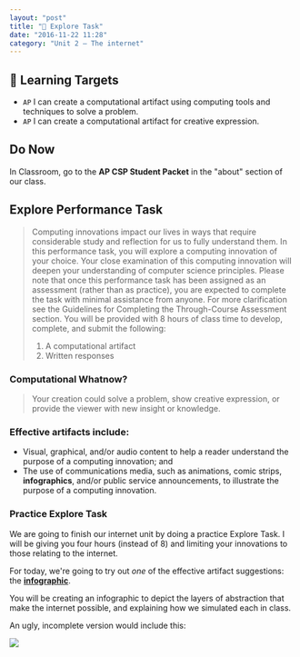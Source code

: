 ```yaml
---
layout: "post"
title: "🔎 Explore Task"
date: "2016-11-22 11:28"
category: "Unit 2 – The internet"
---
```


## 🎯 Learning Targets
- `AP` I can create a computational artifact using computing tools and techniques to solve a problem.
- `AP` I can create a computational artifact for creative expression.

## Do Now
In Classroom, go to the **AP CSP Student Packet** in the "about" section of our class.

## Explore Performance Task
> Computing innovations impact our lives in ways that require considerable study and reflection for us to fully understand them. In this performance task, you will explore a computing innovation of your choice. Your close examination of this computing innovation will deepen your understanding of computer science principles.
> Please note that once this performance task has been assigned as an assessment (rather than as practice), you are expected to complete the task with minimal assistance from anyone. For more clarification see the Guidelines for Completing the Through-Course Assessment section.
> You will be provided with 8 hours of class time to develop, complete, and submit the following:
> 1. A computational artifact
> 2. Written responses

### Computational Whatnow?
> Your creation could solve a problem, show creative expression, or provide the viewer with new insight or knowledge.


### Effective artifacts include:
- Visual, graphical, and/or audio content to help a reader understand the purpose of a computing innovation; and
- The use of communications media, such as animations, comic strips, **infographics**, and/or public service announcements, to illustrate the purpose of a computing innovation.

### Practice Explore Task
We are going to finish our internet unit by doing a practice Explore Task. I will be giving you four hours (instead of 8) and limiting your innovations to those relating to the internet.

For today, we're going to try out _one_ of the effective artifact suggestions: the **[infographic](https://magic.piktochart.com/templates)**.

You will be creating an infographic to depict the layers of abstraction that make the internet possible, and explaining how we simulated each in class.

An ugly, incomplete version would include this:

![](https://code.org/curriculum/docs/csp/U2L11-ProtocolStack-wDNS-up-and-down.png)
